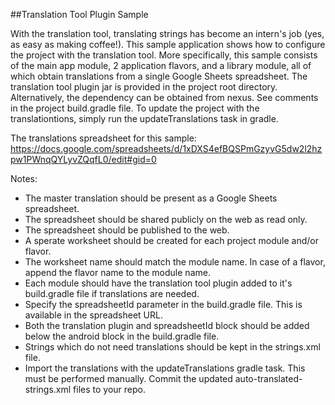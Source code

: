 ##Translation Tool Plugin Sample

With the translation tool, translating strings has become an intern's job (yes, as easy as making coffee!).
This sample application shows how to configure the project with the translation tool.
More specifically, this sample consists of the main app module, 2 application flavors, and a library module, all of which 
obtain translations from a single Google Sheets spreadsheet. 
The translation tool plugin jar is provided in the project root directory. Alternatively, the dependency can be obtained from nexus. 
See comments in the project build.gradle file.
To update the project with the translationtions, simply run the updateTranslations task in gradle.

The translations spreadsheet for this sample: https://docs.google.com/spreadsheets/d/1xDXS4efBQSPmGzyvG5dw2l2hzpw1PWnqQYLyvZQqfL0/edit#gid=0

Notes:
- The master translation should be present as a Google Sheets spreadsheet. 
- The spreadsheet should be shared publicly on the web as read only.
- The spreadsheet should be published to the web.
- A sperate worksheet should be created for each project module and/or flavor.
- The worksheet name should match the module name. In case of a flavor, append the flavor name to the module name.
- Each module should have the translation tool plugin added to it's build.gradle file if translations are needed.
- Specify the spreadsheetId parameter in the build.gradle file. This is available in the spreadsheet URL.
- Both the translation plugin and spreadsheetId block should be added below the android block in the build.gradle file.
- Strings which do not need translations should be kept in the strings.xml file.
- Import the translations with the updateTranslations gradle task. This must be performed manually. Commit the updated auto-translated-strings.xml files to your repo.
